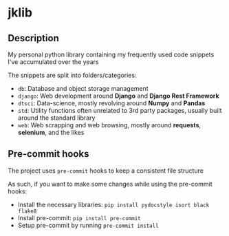 # jklib

## Description
My personal python library containing my frequently used code snippets I've accumulated over the years

The snippets are split into folders/categories:
- `db`: Database and object storage management
- `django`: Web development around **Django** and **Django Rest Framework** 
- `dtsci`: Data-science, mostly revolving around **Numpy** and **Pandas**
- `std`: Utility functions often unrelated to 3rd party packages, usually built around the standard library
- `web`: Web scrapping and web browsing, mostly around **requests**, **selenium**, and the likes

## Pre-commit hooks
The project uses `pre-commit` hooks to keep a consistent file structure

As such, if you want to make some changes while using the pre-commit hooks:
- Install the necessary libraries: `pip install pydocstyle isort black flake8`
- Install pre-commit: `pip install pre-commit`
- Setup pre-commit by running `pre-commit install`
